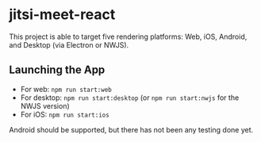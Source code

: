 # jitsi-meet-react

This project is able to target five rendering platforms: Web, iOS, Android, and Desktop (via Electron or NWJS).


## Launching the App

- For web: `npm run start:web`
- For desktop: `npm run start:desktop` (or `npm run start:nwjs` for the NWJS version)
- For iOS: `npm run start:ios`

Android should be supported, but there has not been any testing done yet.

